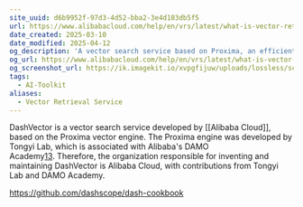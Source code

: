 ```yaml
---
site_uuid: d6b9952f-97d3-4d52-bba2-3e4d103db5f5
url: https://www.alibabacloud.com/help/en/vrs/latest/what-is-vector-retrieval-service
date_created: 2025-03-10
date_modified: 2025-04-12
og_description: 'A vector search service based on Proxima, an efficient vector engine developed by Tongyi Lab. The service is cloud-native.'
og_url: https://www.alibabacloud.com/help/en/vrs/latest/what-is-vector-retrieval-service
og_screenshot_url: https://ik.imagekit.io/xvpgfijuw/uploads/lossless/screenshots/20250527_DashVector_og_screenshot.jpeg
tags:
  - AI-Toolkit
aliases:
  - Vector Retrieval Service
---
```


DashVector is a vector search service developed by [[Alibaba Cloud]], based on the Proxima vector engine. The Proxima engine was developed by Tongyi Lab, which is associated with Alibaba's DAMO Academy[1](https://www.alibabacloud.com/help/en/vrs/latest/what-is-vector-retrieval-service)[3](https://python.langchain.com/docs/integrations/retrievers/self_query/dashvector/). Therefore, the organization responsible for inventing and maintaining DashVector is Alibaba Cloud, with contributions from Tongyi Lab and DAMO Academy.

https://github.com/dashscope/dash-cookbook